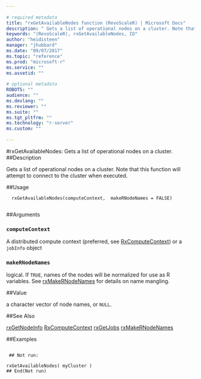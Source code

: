 ```yaml
--- 
 
# required metadata 
title: "rxGetAvailableNodes function (RevoScaleR) | Microsoft Docs" 
description: " Gets a list of operational nodes on a cluster. Note that this function will attempt to connect to the cluster when executed. " 
keywords: "(RevoScaleR), rxGetAvailableNodes, IO" 
author: "heidisteen" 
manager: "jhubbard" 
ms.date: "09/07/2017" 
ms.topic: "reference" 
ms.prod: "microsoft-r" 
ms.service: "" 
ms.assetid: "" 
 
# optional metadata 
ROBOTS: "" 
audience: "" 
ms.devlang: "" 
ms.reviewer: "" 
ms.suite: "" 
ms.tgt_pltfrm: "" 
ms.technology: "r-server" 
ms.custom: "" 
 
--- 
```

 
 
 #rxGetAvailableNodes:  Gets a list of operational nodes on a cluster.  
 ##Description
 
Gets a list of operational nodes on a cluster.
Note that this function will attempt to connect to the cluster when executed.
 
 
 
 ##Usage

```   
  rxGetAvailableNodes(computeContext,  makeRNodeNames = FALSE)
 
```
 
 
 ##Arguments

   
  
 ### `computeContext`
 A distributed compute context (preferred, see [RxComputeContext](RxComputeContext.md))  or a `jobInfo` object 
  
  
  
 ### `makeRNodeNames`
 logical. If `TRUE`, names of the nodes will be normalized for use  as R variables.  See [rxMakeRNodeNames](rxMakeRNodeNames.md) for details on name mangling. 
  
  
 
 
 ##Value
 
a character vector of node names, or `NULL`.
 

 


 
 
 ##See Also
 
[rxGetNodeInfo](rxGetNodeInfo.md)
[RxComputeContext](RxComputeContext.md)
[rxGetJobs](rxGetJobs.md)
[rxMakeRNodeNames](rxMakeRNodeNames.md)
   
 ##Examples

 ```
   
  ## Not run:
 
rxGetAvailableNodes( myCluster )
 ## End(Not run) 
  
 
```
 
 

